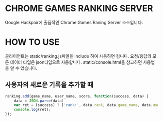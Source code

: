 # CHROME GAMES RANKING SERVER
Google Hackpair에 출품작인 Chrome Games Raning Server 소스입니다. 

# HOW TO USE
클라이언트는 static/ranking.js파일을 include 하여 사용하면 됩니다. 요청/응답의 모든 데이터 타입은 json타입으로 사용합니다. static/console.html을 참고하면 사용법을 알 수 있습니다.

##
## 사용자의 새로운 기록을 추가할 때
``` javascript
ranking.add(game_name, user_name, score, function(success, data) {
	data = JSON.parse(data)
	var ret = (success) ? ['rank:', data.rank, data.game_name, data.user_name, data.score].join(' ') : 'ERROR';
	console.log(ret);
});
```
